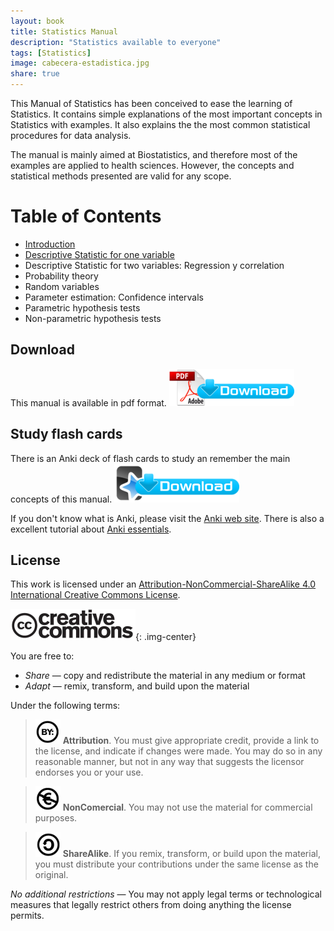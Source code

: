 ```yaml
---
layout: book
title: Statistics Manual
description: "Statistics available to everyone"
tags: [Statistics]
image: cabecera-estadistica.jpg
share: true
---
```


This Manual of Statistics has been conceived to ease the learning of Statistics. It contains simple explanations of the most important concepts in Statistics with examples. It also explains the the most common statistical procedures for data analysis. 

The manual is mainly aimed at Biostatistics, and therefore most of the examples are applied to health sciences. However, the concepts and statistical methods presented are valid for any scope.

Table of Contents
====================

- [Introduction](/statistics/manual/introduction.html)
- [Descriptive Statistic for one variable](/statistics/manual/descriptive-statistics.html)
- Descriptive Statistic for two variables: Regression y correlation
- Probability theory
- Random variables
- Parameter estimation: Confidence intervals
- Parametric hypothesis tests
- Non-parametric hypothesis tests

## Download 
This manual is available in pdf format. 
[![Download Anki deck](/images/pdf_download.png)](./statistics_manual.pdf)

## Study flash cards
There is an Anki deck of flash cards to study an remember the main concepts of this manual. 
[![Download pdf](/images/anki_download.png)](./Statistics.apkg)

If you don't know what is Anki, please visit the [Anki web site](http://ankisrs.net/). There is also a excellent tutorial about [Anki essentials](https://alexvermeer.com/download/Anki-Essentials-v1.0.pdf).
 
## License
This work is licensed under an [Attribution-NonCommercial-ShareAlike 4.0 International Creative Commons License](http://creativecommons.org/licenses/by-nc-sa/4.0/). 

![Creative Commons](/images/cc-logo.png){: .img-center}

You are free to: 

- *Share* — copy and redistribute the material in any medium or format
- *Adapt* — remix, transform, and build upon the material

Under the following terms:

>![cc-by](/images/cc-by.png) **Attribution**. You must give appropriate credit, provide a link to the license, and indicate if changes were made. You may do so in any reasonable manner, but not in any way that suggests the licensor endorses you or your use.

>![cc-e](/images/cc-e.png) **NonComercial**. You may not use the material for commercial purposes.

>![cc-c](/images/cc-c.png) **ShareAlike**. If you remix, transform, or build upon the material, you must distribute your contributions under the same license as the original. 

*No additional restrictions* — You may not apply legal terms or technological measures that legally restrict others from doing anything the license permits.